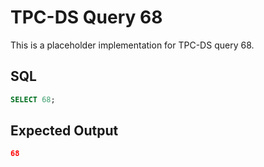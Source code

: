 # TPC-DS Query 68

This is a placeholder implementation for TPC-DS query 68.

## SQL
```sql
SELECT 68;
```

## Expected Output
```json
68
```
